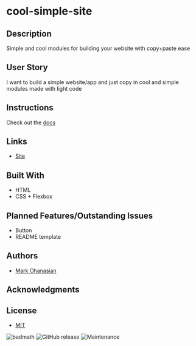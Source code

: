 # cool-simple-site

## Description
Simple and cool modules for building your website with copy+paste ease

## User Story
I want to build a simple website/app and just copy in cool and simple modules made with light code

## Instructions
Check out the [docs]()

## Links
* [Site](https://coolsimple.site)

## Built With
* HTML
* CSS + Flexbox

## Planned Features/Outstanding Issues
* Button
* README template

## Authors
* [Mark Ohanasian](https://github.com/markohanesian) 

## Acknowledgments

## License

* [MIT](https://opensource.org/licenses/MIT)

![badmath](https://img.shields.io/github/languages/top/nielsenjared/badmath)
![GitHub release](https://img.shields.io/github/v/release/markohanesian/Burger-Logger)
![Maintenance](https://img.shields.io/badge/Maintained%3F-yes-green.svg)
